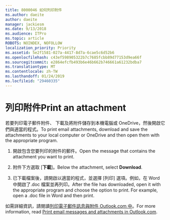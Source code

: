 ```yaml
---
title: 8000046 如何列印附件
ms.author: daeite
author: daeite
manager: jackiesm
ms.date: 9/13/2018
ms.audience: ITPro
ms.topic: article
ROBOTS: NOINDEX, NOFOLLOW
localization_priority: Priority
ms.assetid: 5e2f1581-027a-4417-8d7a-6cae5c6d52b6
ms.openlocfilehash: c43ef598905322b7c7685fcbb89d77153d9ea66f
ms.sourcegitcommit: e2864efcfb493b6e46b662b746661a61232bdba7
ms.translationtype: MT
ms.contentlocale: zh-TW
ms.lasthandoff: 01/24/2019
ms.locfileid: "29460335"
---
```

# <a name="print-an-attachment"></a><span data-ttu-id="f9c1d-102">列印附件</span><span class="sxs-lookup"><span data-stu-id="f9c1d-102">Print an attachment</span></span>

<span data-ttu-id="f9c1d-103">若要列印電子郵件附件、 下載及將附件儲存到本機電腦或 OneDrive，然後開啟它們與適當的程式。</span><span class="sxs-lookup"><span data-stu-id="f9c1d-103">To print email attachments, download and save the attachments to your local computer or OneDrive and then open them with the appropriate program.</span></span>
  
1. <span data-ttu-id="f9c1d-104">開啟包含您要列印的附件的郵件。</span><span class="sxs-lookup"><span data-stu-id="f9c1d-104">Open the message that contains the attachment you want to print.</span></span>
    
2. <span data-ttu-id="f9c1d-105">附件下方選取 [**下載**]。</span><span class="sxs-lookup"><span data-stu-id="f9c1d-105">Below the attachment, select **Download**.</span></span> 
    
3. <span data-ttu-id="f9c1d-p101">已下載檔案後，請開啟以適當的程式，並選擇 [列印] 選項。例如，在 Word 中開啟了.doc 檔案並再列印。</span><span class="sxs-lookup"><span data-stu-id="f9c1d-p101">After the file has downloaded, open it with the appropriate program and choose the option to print. For example, open a .doc file in Word and then print.</span></span>
    
<span data-ttu-id="f9c1d-108">如需詳細資訊，請閱讀[列印電子郵件訊息與附件 Outlook.com 中](https://go.microsoft.com/fwlink/?linkid=2021110&amp;clcid=0x409)。</span><span class="sxs-lookup"><span data-stu-id="f9c1d-108">For more information, read [Print email messages and attachments in Outlook.com](https://go.microsoft.com/fwlink/?linkid=2021110&amp;clcid=0x409).</span></span>
  

